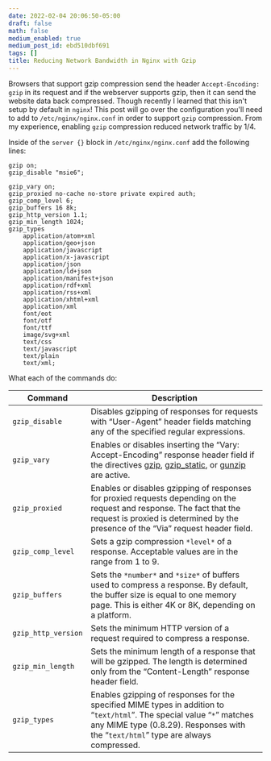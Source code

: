 ```yaml
---
date: 2022-02-04 20:06:50-05:00
draft: false
math: false
medium_enabled: true
medium_post_id: ebd510dbf691
tags: []
title: Reducing Network Bandwidth in Nginx with Gzip
---
```


Browsers that support gzip compression send the header `Accept-Encoding: gzip` in its request and if the webserver supports gzip, then it can send the website data back compressed. Though recently I learned that this isn't setup by default in `nginx`! This post will go over the configuration you'll need to add to `/etc/nginx/nginx.conf` in order to support `gzip` compression. From my experience, enabling `gzip` compression reduced network traffic by 1/4.

Inside of the `server {}` block in `/etc/nginx/nginx.conf` add the following lines:

```nginx
gzip on;
gzip_disable "msie6";

gzip_vary on;
gzip_proxied no-cache no-store private expired auth;
gzip_comp_level 6;
gzip_buffers 16 8k;
gzip_http_version 1.1;
gzip_min_length 1024;
gzip_types
	application/atom+xml
	application/geo+json
    application/javascript
    application/x-javascript
    application/json
    application/ld+json
    application/manifest+json
    application/rdf+xml
    application/rss+xml
    application/xhtml+xml
    application/xml
    font/eot
    font/otf
    font/ttf
    image/svg+xml
    text/css
    text/javascript
    text/plain
    text/xml;
```

What each of the commands do:

| Command             | Description                                                  |
| ------------------- | ------------------------------------------------------------ |
| `gzip_disable`      | Disables gzipping of responses for requests with “User-Agent” header fields matching any of the specified regular expressions. |
| `gzip_vary`         | Enables or disables inserting the “Vary: Accept-Encoding” response header field if the directives [gzip](https://nginx.org/en/docs/http/ngx_http_gzip_module.html#gzip), [gzip_static](https://nginx.org/en/docs/http/ngx_http_gzip_static_module.html#gzip_static), or [gunzip](https://nginx.org/en/docs/http/ngx_http_gunzip_module.html#gunzip) are active. |
| `gzip_proxied`      | Enables or disables gzipping of responses for proxied requests depending on the request and response. The fact that the request is proxied is determined by the presence of the “Via” request header field. |
| `gzip_comp_level`   | Sets a gzip compression `*level*` of a response. Acceptable values are in the range from 1 to 9. |
| `gzip_buffers`      | Sets the `*number*` and `*size*` of buffers used to compress a response. By default, the buffer size is equal to one memory page. This is either 4K or 8K, depending on a platform. |
| `gzip_http_version` | Sets the minimum HTTP version of a request required to compress a response. |
| `gzip_min_length`   | Sets the minimum length of a response that will be gzipped. The length is determined only from the “Content-Length” response header field. |
| `gzip_types`        | Enables gzipping of responses for the specified MIME types in addition to “`text/html`”. The special value “`*`” matches any MIME type (0.8.29). Responses with the “`text/html`” type are always compressed. |